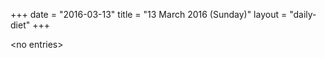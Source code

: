 +++
date = "2016-03-13"
title = "13 March 2016 (Sunday)"
layout = "daily-diet"
+++


\<no entries\>
